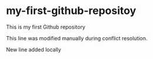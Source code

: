# my-first-github-repositoy
This is my first Github repository

This line was modified manually during conflict resolution.

New line added locally

